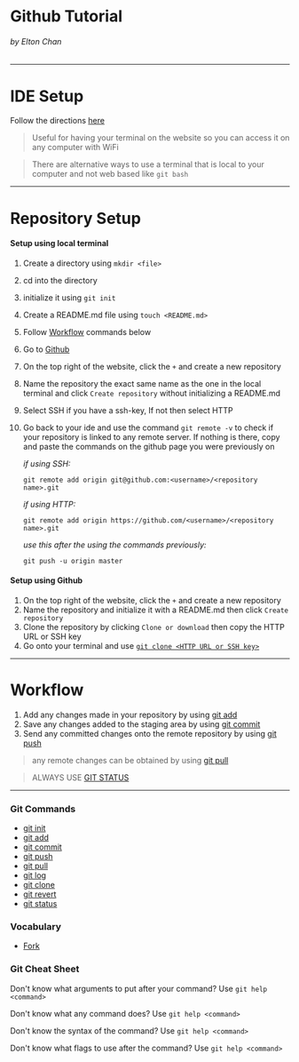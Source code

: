 # Github Tutorial
###### *by Elton Chan*
---
# IDE Setup
Follow the directions [here](https://github.com/hstatsep/ide50)
> Useful for having your terminal on the website so you can access it on any computer with WiFi

> There are alternative ways to use a terminal that is local to your computer and not web based like `git bash`

---
# Repository Setup
#### Setup using local terminal
1. Create a directory using `mkdir <file>`
2. cd into the directory
3. initialize it using `git init`
4. Create a README.md file using `touch <README.md>`
5. Follow [Workflow](#Workflow) commands below
6. Go to [Github](github.com)
7. On the top right of the website, click the `+` and create a new repository
8. Name the repository the exact same name as the one in the local terminal and click `Create repository` without initializing a README.md
9. Select SSH if you have a ssh-key, If not then select HTTP
10. Go back to your ide and use the command `git remote -v` to check if your repository is linked to any remote server. If nothing is there, copy and paste the commands on the github page you were previously on

    *if using SSH:*

    `git remote add origin git@github.com:<username>/<repository name>.git`

    *if using HTTP:*

    `git remote add origin https://github.com/<username>/<repository name>.git`

    *use this after the using the commands previously:*

    `git push -u origin master`

#### Setup using Github
1. On the top right of the website, click the `+` and create a new repository
2. Name the repository and initialize it with a README.md then click `Create repository`
3. Clone the repository by clicking `Clone or download` then copy the HTTP URL or SSH key
4. Go onto your terminal and use [`git clone <HTTP URL or SSH key>`](commands/git-clone.md)

---
# Workflow
1. Add any changes made in your repository by using [git add](commands/git-add.md)
2. Save any changes added to the staging area by using [git commit](commands/git-commit.md)
3. Send any committed changes onto the remote repository by using [git push](commands/git-push.md)
> any remote changes can be obtained by using [git pull](commands/git-pull.md)

> ALWAYS USE [GIT STATUS](commands/git-status.md)

---
### Git Commands
* [git init](commands/git-init.md)
* [git add](commands/git-add.md)
* [git commit](commands/git-commit.md)
* [git push](commands/git-push.md)
* [git pull](commands/git-pull.md)
* [git log](commands/git-log.md)
* [git clone](commands/git-clone.md)
* [git revert](commands/git-revert.md)
* [git status](commands/git-status.md)

### Vocabulary
* [Fork](vocabulary/fork.md)

### Git Cheat Sheet
Don't know what arguments to put after your command? Use `git help <command>`

Don't know what any command does? Use `git help <command>`

Don't know the syntax of the command? Use `git help <command>`

Don't know what flags to use after the command? Use `git help <command>`

